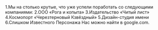 1.Мы на столько крутые, что уже успели поработать со следующими компаниями:
2.ООО «Рога и копыта»
3.Издательство «Читый лист»
4.Космопорт «Черезтерновый Кзвёздный»
5.Дизайн-студия имени
6.Слишком Известного Персонажа
Нас можно найти в google.com.
